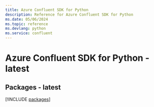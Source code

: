 ```yaml
---
title: Azure Confluent SDK for Python
description: Reference for Azure Confluent SDK for Python
ms.date: 05/06/2024
ms.topic: reference
ms.devlang: python
ms.service: confluent
---
```

# Azure Confluent SDK for Python - latest
## Packages - latest
[!INCLUDE [packages](confluent-index.md)]